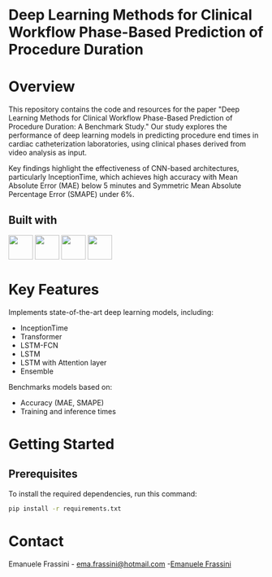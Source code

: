 # Deep Learning Methods for Clinical Workflow Phase-Based Prediction of Procedure Duration
# Overview
This repository contains the code and resources for the paper "Deep Learning Methods for Clinical Workflow Phase-Based Prediction of Procedure Duration: A Benchmark Study."
Our study explores the performance of deep learning models in predicting procedure end times in cardiac catheterization laboratories, using clinical phases derived from video analysis as input.

Key findings highlight the effectiveness of CNN-based architectures, particularly InceptionTime, which achieves high accuracy with Mean Absolute Error (MAE) below 5 minutes and Symmetric Mean Absolute Percentage Error (SMAPE) under 6%.
## Built with
<img src="./pycache/TensorFlow-Dark.svg" width="48">  <img src="./pycache/Scikit_learn_logo_small.svg" width="48"> <img src="./pycache/NumPy_logo_2020.svg" width="48"> <img src="./pycache/Keras_logo.svg" width="48">  

# Key Features
Implements state-of-the-art deep learning models, including:
 * InceptionTime
 * Transformer
 * LSTM-FCN
 * LSTM
 * LSTM with Attention layer
 * Ensemble

Benchmarks models based on:
 * Accuracy (MAE, SMAPE)
 * Training and inference times

# Getting Started
## Prerequisites
To install the required dependencies, run this command:
  ```sh
  pip install -r requirements.txt
  ```

# Contact
Emanuele Frassini - ema.frassini@hotmail.com -[Emanuele Frassini](https://www.linkedin.com/in/emanuele-frassini-1a7a37208)